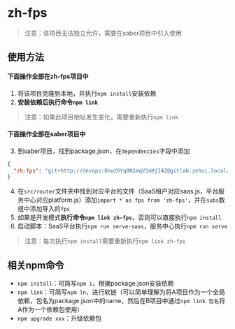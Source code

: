 # zh-fps
> 注意：该项目无法独立允许，需要在saber项目中引入使用

## 使用方法
#### 下面操作全部在zh-fps项目中
1. 将该项目克隆到本地，并执行`npm install`安装依赖
2. **安装依赖后执行命令`npm link`**
> 注意：如果此项目地址发生变化，需要重新执行`npm link`

#### 下面操作全部在saber项目中
3. 到saber项目，找到package.json，在`dependencies`字段中添加
```json
{
  "zh-fps": "git+http://devops:Onw2OYq0N1mqV3aHj14Z@gitlab.zehui.local/front-end/zh-fps.git#master"
}
```
4. 在`src/router`文件夹中找到对应平台的文件（SaaS租户对应saas.js，平台服务中心对应platform.js）添加`import * as fps from 'zh-fps'`，并在`subs`数组中添加导入的`fps`
5. 如果是开发模式**执行命令`npm link zh-fps`**，否则可以直接执行`npm install`
6. 启动脚本：SaaS平台执行`npm run serve-saas`，服务中心执行`npm run serve`
> 注意：每次执行`npm install`需要重新执行`npm link zh-fps`

## 相关npm命令
- `npm install`：可简写`npm i`，根据package.json安装依赖
- `npm link`：可简写`npm ln`，进行软链（可以简单理解为将A项目作为一个全局依赖，包名为package.json中的name，然后在B项目中通过`npm link 包名`将A作为一个依赖包使用）
- `npm upgrade xxx`：升级依赖包